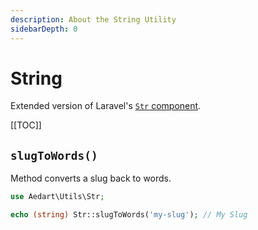```yaml
---
description: About the String Utility
sidebarDepth: 0
---
```


# String

Extended version of Laravel's [`Str` component](https://laravel.com/docs/9.x/helpers#strings-method-list).

[[TOC]]

## `slugToWords()`

Method converts a slug back to words.

```php
use Aedart\Utils\Str;

echo (string) Str::slugToWords('my-slug'); // My Slug
```
